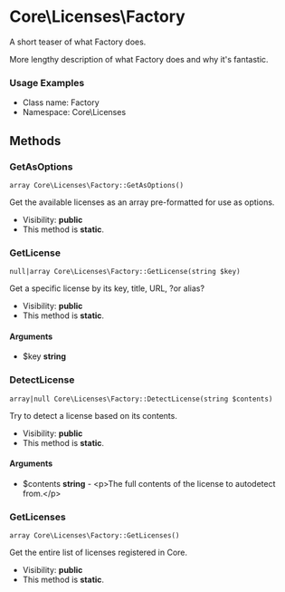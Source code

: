 Core\Licenses\Factory
===============

A short teaser of what Factory does.

More lengthy description of what Factory does and why it's fantastic.

<h3>Usage Examples</h3>


* Class name: Factory
* Namespace: Core\Licenses







Methods
-------


### GetAsOptions

    array Core\Licenses\Factory::GetAsOptions()

Get the available licenses as an array pre-formatted for use as options.



* Visibility: **public**
* This method is **static**.




### GetLicense

    null|array Core\Licenses\Factory::GetLicense(string $key)

Get a specific license by its key, title, URL, ?or alias?



* Visibility: **public**
* This method is **static**.


#### Arguments
* $key **string**



### DetectLicense

    array|null Core\Licenses\Factory::DetectLicense(string $contents)

Try to detect a license based on its contents.



* Visibility: **public**
* This method is **static**.


#### Arguments
* $contents **string** - &lt;p&gt;The full contents of the license to autodetect from.&lt;/p&gt;



### GetLicenses

    array Core\Licenses\Factory::GetLicenses()

Get the entire list of licenses registered in Core.



* Visibility: **public**
* This method is **static**.




